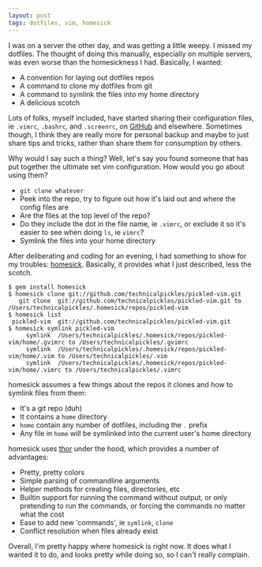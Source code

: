 ```yaml
---
layout: post
tags: dotfiles, vim, homesick
---
```


I was on a server the other day, and was getting a little weepy. I missed my dotfiles. The thought of doing this manually, especially on multiple servers, was even worse than the homesickness I had. Basically, I wanted:

 * A convention for laying out dotfiles repos
 * A command to clone my dotfiles from git
 * A command to symlink the files into my home directory
 * A delicious scotch

Lots of folks, myself included, have started sharing their configuration files, ie `.vimrc`, `.bashrc`, and `.screenrc`, on [GitHub](http://github.com) and elsewhere. Sometimes though, I think they are really more for personal backup and maybe to just share tips and tricks, rather than share them for consumption by others.

Why would I say such a thing? Well, let's say you found someone that has put together the ultimate set vim configuration. How would you go about using them?

 * `git clone whatever`
 * Peek into the repo, try to figure out how it's laid out and where the config files are
  * Are the files at the top level of the repo?
  * Do they include the dot in the file name, ie `.vimrc`, or exclude it so it's easier to see when doing `ls`, ie `vimrc`?
 * Symlink the files into your home directory


After deliberating and coding for an evening, I had something to show for my troubles: [homesick](http://github.com/technicalpickles/homesick). Basically, it provides what I just described, less the scotch.

    $ gem install homesick
    $ homesick clone git://github.com/technicalpickles/pickled-vim.git
       git clone  git://github.com/technicalpickles/pickled-vim.git to /Users/technicalpickles/.homesick/repos/pickled-vim
    $ homesick list
     pickled-vim  git://github.com/technicalpickles/pickled-vim.git
    $ homesick symlink pickled-vim
         symlink  /Users/technicalpickles/.homesick/repos/pickled-vim/home/.gvimrc to /Users/technicalpickles/.gvimrc
         symlink  /Users/technicalpickles/.homesick/repos/pickled-vim/home/.vim to /Users/technicalpickles/.vim
         symlink  /Users/technicalpickles/.homesick/repos/pickled-vim/home/.vimrc to /Users/technicalpickles/.vimrc
     

homesick assumes a few things about the repos it clones and how to symlink files from them:

 * It's a git repo (duh)
 * It contains a `home` directory
 * `home` contain any number of dotfiles, including the `.` prefix
 * Any file in `home` will be symlinked into the current user's home directory

homesick uses [thor](http://github.com/wycats/thor) under the hood, which provides a number of advantages:

* Pretty, pretty colors
* Simple parsing of commandline arguments
* Helper methods for creating files, directories, etc
* Builtin support for running the command without output, or only pretending to run the commands, or forcing the commands no matter what the cost
* Ease to add new 'commands', ie `symlink`, `clone`
* Conflict resolution when files already exist

Overall, I'm pretty happy where homesick is right now. It does what I wanted it to do, and looks pretty while doing so, so I can't really complain.
